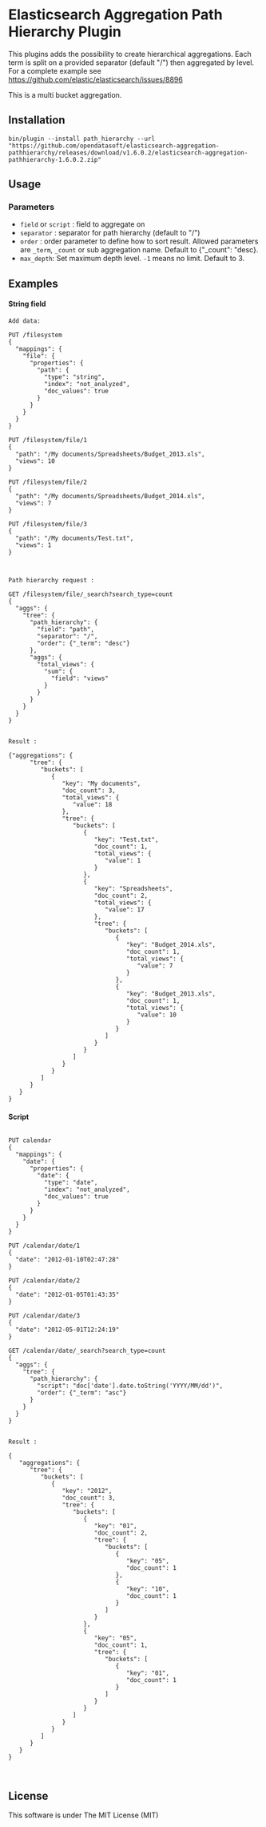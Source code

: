 Elasticsearch Aggregation Path Hierarchy Plugin
=========================================

This plugins adds the possibility to create hierarchical aggregations.
Each term is split on a provided separator (default "/") then aggregated by level.
For a complete example see https://github.com/elastic/elasticsearch/issues/8896

This is a multi bucket aggregation.


Installation
------------

`bin/plugin --install path_hierarchy --url "https://github.com/opendatasoft/elasticsearch-aggregation-pathhierarchy/releases/download/v1.6.0.2/elasticsearch-aggregation-pathhierarchy-1.6.0.2.zip"`


Usage
-----

### Parameters

 - `field` or `script` : field to aggregate on
 - `separator` : separator for path hierarchy (default to "/")
 - `order` : order parameter to define how to sort result. Allowed parameters are `_term`, `_count` or sub aggregation name. Default to {"_count": "desc}.
 - `max_depth`: Set maximum depth level. `-1` means no limit. Default to 3.


Examples
-------

#### String field

```
Add data:

PUT /filesystem
{
  "mappings": {
    "file": {
      "properties": {
        "path": {
          "type": "string",
          "index": "not_analyzed",
          "doc_values": true
        }
      }
    }
  }
}

PUT /filesystem/file/1
{
  "path": "/My documents/Spreadsheets/Budget_2013.xls",
  "views": 10
}

PUT /filesystem/file/2
{
  "path": "/My documents/Spreadsheets/Budget_2014.xls",
  "views": 7
}

PUT /filesystem/file/3
{
  "path": "/My documents/Test.txt",
  "views": 1
}



Path hierarchy request :

GET /filesystem/file/_search?search_type=count
{
  "aggs": {
    "tree": {
      "path_hierarchy": {
        "field": "path",
        "separator": "/",
        "order": {"_term": "desc"}
      },
      "aggs": {
        "total_views": {
          "sum": {
            "field": "views"
          }
        }
      }
    }
  }
}


Result :

{"aggregations": {
      "tree": {
         "buckets": [
            {
               "key": "My documents",
               "doc_count": 3,
               "total_views": {
                  "value": 18
               },
               "tree": {
                  "buckets": [
                     {
                        "key": "Test.txt",
                        "doc_count": 1,
                        "total_views": {
                           "value": 1
                        }
                     },
                     {
                        "key": "Spreadsheets",
                        "doc_count": 2,
                        "total_views": {
                           "value": 17
                        },
                        "tree": {
                           "buckets": [
                              {
                                 "key": "Budget_2014.xls",
                                 "doc_count": 1,
                                 "total_views": {
                                    "value": 7
                                 }
                              },
                              {
                                 "key": "Budget_2013.xls",
                                 "doc_count": 1,
                                 "total_views": {
                                    "value": 10
                                 }
                              }
                           ]
                        }
                     }
                  ]
               }
            }
         ]
      }
   }
}

```

#### Script

```

PUT calendar
{
  "mappings": {
    "date": {
      "properties": {
        "date": {
          "type": "date",
          "index": "not_analyzed",
          "doc_values": true
        }
      }
    }
  }
}

PUT /calendar/date/1
{
  "date": "2012-01-10T02:47:28"
}

PUT /calendar/date/2
{
  "date": "2012-01-05T01:43:35"
}

PUT /calendar/date/3
{
  "date": "2012-05-01T12:24:19"
}

GET /calendar/date/_search?search_type=count
{
  "aggs": {
    "tree": {
      "path_hierarchy": {
        "script": "doc['date'].date.toString('YYYY/MM/dd')",
        "order": {"_term": "asc"}
      }
    }
  }
}


Result :

{
   "aggregations": {
      "tree": {
         "buckets": [
            {
               "key": "2012",
               "doc_count": 3,
               "tree": {
                  "buckets": [
                     {
                        "key": "01",
                        "doc_count": 2,
                        "tree": {
                           "buckets": [
                              {
                                 "key": "05",
                                 "doc_count": 1
                              },
                              {
                                 "key": "10",
                                 "doc_count": 1
                              }
                           ]
                        }
                     },
                     {
                        "key": "05",
                        "doc_count": 1,
                        "tree": {
                           "buckets": [
                              {
                                 "key": "01",
                                 "doc_count": 1
                              }
                           ]
                        }
                     }
                  ]
               }
            }
         ]
      }
   }
}



```



License
-------

This software is under The MIT License (MIT)
